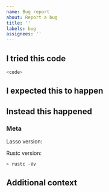 ```yaml
---
name: Bug report
about: Report a bug
title: ''
labels: bug
assignees: ''
---
```


## I tried this code

```rust
<code>
```

## I expected this to happen

<!-- explanation -->

## Instead this happened

<!-- explanation -->

### Meta

Lasso version: <!-- Version -->

Rustc version:

```sh
> rustc -Vv
```

<!-- If using a nightly channel of Rust, can this be reproduced on beta and stable? -->

## Additional context

<!-- Add any other context about the problem here. -->
